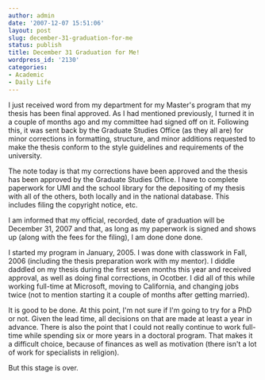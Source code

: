 ```yaml
---
author: admin
date: '2007-12-07 15:51:06'
layout: post
slug: december-31-graduation-for-me
status: publish
title: December 31 Graduation for Me!
wordpress_id: '2130'
categories:
- Academic
- Daily Life
---
```

I just received word from my department for my Master's program that my thesis has been final approved. As I had mentioned previously, I turned it in a couple of months ago and my committee had signed off on it. Following this, it was sent back by the Graduate Studies Office (as they all are) for minor corrections in formatting, structure, and minor additions requested to make the thesis conform to the style guidelines and requirements of the university.

The note today is that my corrections have been approved and the thesis has been approved by the Graduate Studies Office. I have to complete paperwork for UMI and the school library for the depositing of my thesis with all of the others, both locally and in the national database. This includes filing the copyright notice, etc. 

I am informed that my official, recorded, date of graduation will be December 31, 2007 and that, as long as my paperwork is signed and shows up (along with the fees for the filing), I am done done done.

I started my program in January, 2005. I was done with classwork in Fall, 2006 (including the thesis preparation work with my mentor). I diddle daddled on my thesis during the first seven months this year and received approval, as well as doing final corrections, in Ocotber. I did all of this while working full-time at Microsoft, moving to California, and changing jobs twice (not to mention starting it a couple of months after getting married).

It is good to be done. At this point, I'm not sure if I'm going to try for a PhD or not. Given the lead time, all decisions on that are made at least a year in advance. There is also the point that I could not really continue to work full-time while spending six or more years in a doctoral program. That makes it a difficult choice, because of finances as well as motivation (there isn't a lot of work for specialists in religion).

But this stage is over.
